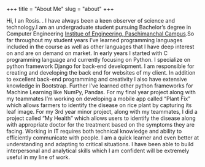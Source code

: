 +++ 
title = "About Me" 
slug = "about" 
+++

Hi, I an Rosis. . I have always been a keen observer of science and technology.I am an undergraduate student pursuing Bachelor’s degree in Computer Engineering [Institue of Engineering, ](https://ioe.edu.np)[Paschimanchal Campus](https://www.ioepas.edu.np/).So far throughout my student years I’ve learned programming languages included in the course as well as other languages that I have deep interest on and are on demand on market. In early years I started with C programming language and currently focusing on Python. I specialize on python framework Django for back-end development. I am responsible for creating and developing the back end for websites of my client. In addition to excellent back-end programming and creativity I also have extensive knowledge in Bootstrap.
Further I’ve learned other python frameworks for Machine Learning like NumPy, Pandas. For my final year project along with my teammates I’m working on developing a mobile app called “Plant Fix” which allows farmers to identify the disease on rice plant by capturing its leaf image. For my 3rd year minor project, along with my teammates, I did a project called “My Health” which allows users to identify the disease along with appropriate doctor for the treatment based on the symptoms they are facing.
Working in IT requires both technical knowledge and ability to efficiently communicate with people. I am a quick learner and even better at understanding and adapting to critical situations. I have been able to build interpersonal and analytical skills which I am confident will be extremely useful in my line of work.
